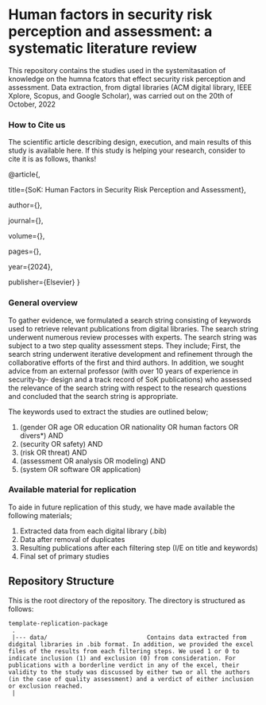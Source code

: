 # Human factors in security risk perception and assessment: a systematic literature review
This repository contains the studies used in the systemitasation of knowledge on the humna fcators that effect security risk perception and assessment. Data extraction, from digtal libraries (ACM digital library, IEEE Xplore,
Scopus, and Google Scholar), was carried out on the 20th of October, 2022

### How to Cite us
The scientific article describing design, execution, and main results of this study is available here.
If this study is helping your research, consider to cite it is as follows, thanks!

@article{,

  title={SoK: Human Factors in Security Risk Perception and Assessment},
  
  author={},
  
  journal={},
  
  volume={},
  
  pages={},
  
  year={2024},
  
  publisher={Elsevier}
}

### General overview
To gather evidence, we formulated a search string consisting of keywords used to retrieve relevant publications from digital libraries. The search string underwent numerous review processes with experts. The search string was subject to a two step quality assessment steps. They include; First, the search string underwent iterative development and refinement through the collaborative efforts of the first and third authors. In addition, we sought advice from an external professor (with over 10 years of experience in security-by-
design and a track record of SoK publications) who assessed the relevance of the search string with respect to the research questions and concluded that the search string is appropriate.

The keywords used to extract the studies are outlined below;

1. (gender OR age OR education OR nationality OR human factors OR divers*) AND
2. (security OR safety) AND
3. (risk OR threat) AND
4. (assessment OR analysis OR modeling) AND
5. (system OR software OR application)



### Available material for replication
To aide in future replication of this study, we have made available the following materials;
1. Extracted data from each digital library (.bib)
2. Data after removal of duplicates
3. Resulting publications after each filtering step (I/E on title and keywords)
4. Final set of primary studies




## Repository Structure
This is the root directory of the repository. The directory is structured as follows:

    template-replication-package
     .
     |--- data/                            Contains data extracted from didgital libraries in .bib format. In addition, we provided the excel files of the results from each filtering steps. We used 1 or 0 to indicate inclusion (1) and exclusion (0) from consideration. For publications with a borderline verdict in any of the excel, their validity to the study was discussed by either two or all the authors (in the case of quality assessment) and a verdict of either inclusion or exclusion reached.
     |
  
    
    
     
                         
  



